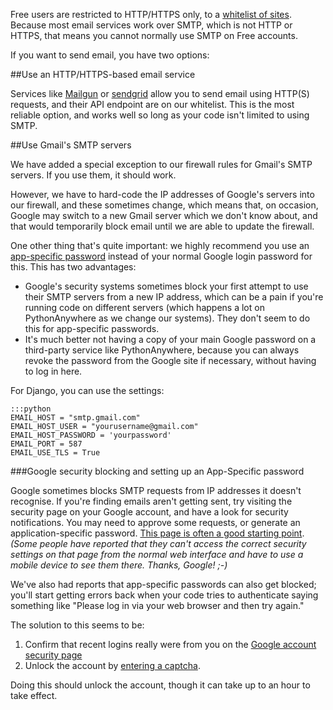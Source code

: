 
<!--
.. title: SMTP for free users
.. slug: SMTPForFreeUsers
.. date: 2015-05-13 14:35:28 UTC+01:00
.. tags:
.. category:
.. link:
.. description:
.. type: text
-->




Free users are restricted to HTTP/HTTPS only, to a
[whitelist of sites](https://www.pythonanywhere.com/whitelist/). Because
most email services work over SMTP, which is not HTTP or HTTPS, that means you
cannot normally use SMTP on Free accounts.

If you want to send email, you have two options:

##Use an HTTP/HTTPS-based email service

Services like [Mailgun](http://mailgun.com/) or
[sendgrid](https://sendgrid.com/) allow you to send email using HTTP(S)
requests, and their API endpoint are on our whitelist.  This is the most
reliable option, and works well so long as your code isn't limited to using
SMTP.


##Use Gmail's SMTP servers

We have added a special exception to our firewall rules for Gmail's SMTP
servers. If you use them, it should work.

However, we have to hard-code the IP addresses of Google's servers into our
firewall, and these sometimes change, which means that, on occasion, Google may
switch to a new Gmail server which we don't know about, and that would
temporarily block email until we are able to update the firewall.

One other thing that's quite important: we highly recommend you use an
[app-specific password](https://support.google.com/accounts/answer/185833?hl=en)
instead of your normal Google login password for this.  This has two advantages:

 * Google's security systems sometimes block your first attempt to use their SMTP servers from a new IP address, which can be a pain if you're running code on different servers (which happens a lot on PythonAnywhere as we change our systems).  They don't seem to do this for app-specific passwords.
 * It's much better not having a copy of your main Google password on a third-party service like PythonAnywhere, because you can always revoke the password from the Google site if necessary, without having to log in here.

For Django, you can use the settings:

    :::python
    EMAIL_HOST = "smtp.gmail.com"
    EMAIL_HOST_USER = "yourusername@gmail.com"
    EMAIL_HOST_PASSWORD = 'yourpassword'
    EMAIL_PORT = 587
    EMAIL_USE_TLS = True



###Google security blocking and setting up an App-Specific password

Google sometimes blocks SMTP requests from IP addresses it doesn't recognise.
If you're finding emails aren't getting sent, try visiting the security page on
your Google account, and have a look for security notifications. You may need
to approve some requests, or generate an application-specific password.
[This page is often a good starting point](https://support.google.com/accounts/answer/6010255?hl=en>).
*(Some people have reported that they can't access the correct security settings
on that page from the normal web interface and have to use a mobile device to
see them there. Thanks, Google! ;-)*

We've also had reports that app-specific passwords can also get blocked; you'll
start getting errors back when your code tries to authenticate saying something
like "Please log in via your web browser and then try again."

The solution to this seems to be:

  1. Confirm that recent logins really were from you on the [Google account security page](https://myaccount.google.com/security)
  2. Unlock the account by [entering a captcha](http://www.google.com/accounts/DisplayUnlockCaptcha).

Doing this should unlock the account, though it can take up to an hour to take effect.




